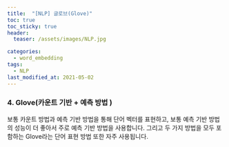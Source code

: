 ```yaml
---
title:  "[NLP] 글로브(Glove)"
toc: true
toc_sticky: true
header:
  teaser: /assets/images/NLP.jpg

categories:
  - word_embedding
tags:
  - NLP
last_modified_at: 2021-05-02
---
```


### 4. Glove(카운트 기반 + 예측 방법 )  
보통 카운트 방법과 예측 기반 방법을 통해 단어 벡터를 표현하고, 보통 예측 기반 방법의 성능이 더 좋아서 주로 예측 기반 방법을 사용합니다. 그리고 두 가지 방법을 모두 포함하는 Glove라는 단어 표현 방법 또한 자주 사용됩니다.  